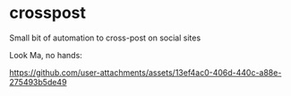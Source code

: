 # crosspost
Small bit of automation to cross-post on social sites

Look Ma, no hands:

https://github.com/user-attachments/assets/13ef4ac0-406d-440c-a88e-275493b5de49

